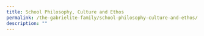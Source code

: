 ```yaml
---
title: School Philosophy, Culture and Ethos
permalink: /the-gabrielite-family/school-philosophy-culture-and-ethos/
description: ""
---
```

